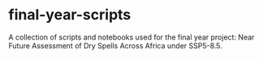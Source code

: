 # final-year-scripts
A collection of scripts and notebooks used for the final year project: Near Future Assessment of Dry Spells Across Africa under SSP5-8.5.
